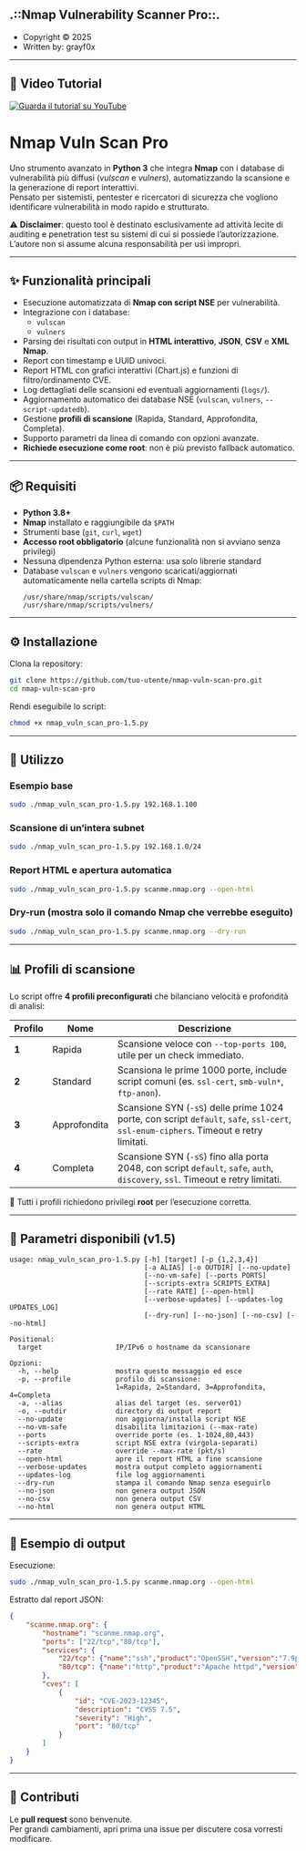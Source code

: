 .::Nmap Vulnerability Scanner Pro::.
------------------------------------
  - Copyright ©️ 2025  
  - Written by: grayf0x        

***  

## 🎥 Video Tutorial
[![Guarda il tutorial su YouTube](https://img.youtube.com/vi/aAVvBN4LmPU/0.jpg)](https://www.youtube.com/watch?v=aAVvBN4LmPU)

# Nmap Vuln Scan Pro

Uno strumento avanzato in **Python 3** che integra **Nmap** con i database di vulnerabilità più diffusi (*vulscan* e *vulners*), automatizzando la scansione e la generazione di report interattivi.  
Pensato per sistemisti, pentester e ricercatori di sicurezza che vogliono identificare vulnerabilità in modo rapido e strutturato.

⚠️ **Disclaimer**: questo tool è destinato esclusivamente ad attività lecite di auditing e penetration test su sistemi di cui si possiede l’autorizzazione.  
L’autore non si assume alcuna responsabilità per usi impropri.

---

## ✨ Funzionalità principali
- Esecuzione automatizzata di **Nmap con script NSE** per vulnerabilità.
- Integrazione con i database:
  - `vulscan`
  - `vulners`
- Parsing dei risultati con output in **HTML interattivo**, **JSON**, **CSV** e **XML Nmap**.
- Report con timestamp e UUID univoci.
- Report HTML con grafici interattivi (Chart.js) e funzioni di filtro/ordinamento CVE.
- Log dettagliati delle scansioni ed eventuali aggiornamenti (`logs/`).
- Aggiornamento automatico dei database NSE (`vulscan`, `vulners`, `--script-updatedb`).
- Gestione **profili di scansione** (Rapida, Standard, Approfondita, Completa).
- Supporto parametri da linea di comando con opzioni avanzate.
- **Richiede esecuzione come root**: non è più previsto fallback automatico.

---

## 📦 Requisiti
- **Python 3.8+**
- **Nmap** installato e raggiungibile da `$PATH`
- Strumenti base (`git`, `curl`, `wget`)
- **Accesso root obbligatorio** (alcune funzionalità non si avviano senza privilegi)
- Nessuna dipendenza Python esterna: usa solo librerie standard
- Database `vulscan` e `vulners` vengono scaricati/aggiornati automaticamente nella cartella scripts di Nmap:
  ```
  /usr/share/nmap/scripts/vulscan/
  /usr/share/nmap/scripts/vulners/
  ```

---

## ⚙️ Installazione
Clona la repository:
```bash
git clone https://github.com/tuo-utente/nmap-vuln-scan-pro.git
cd nmap-vuln-scan-pro
```

Rendi eseguibile lo script:
```bash
chmod +x nmap_vuln_scan_pro-1.5.py
```

---

## 🚀 Utilizzo

### Esempio base
```bash
sudo ./nmap_vuln_scan_pro-1.5.py 192.168.1.100
```

### Scansione di un’intera subnet
```bash
sudo ./nmap_vuln_scan_pro-1.5.py 192.168.1.0/24
```

### Report HTML e apertura automatica
```bash
sudo ./nmap_vuln_scan_pro-1.5.py scanme.nmap.org --open-html
```

### Dry-run (mostra solo il comando Nmap che verrebbe eseguito)
```bash
sudo ./nmap_vuln_scan_pro-1.5.py scanme.nmap.org --dry-run
```

---

## 📊 Profili di scansione

Lo script offre **4 profili preconfigurati** che bilanciano velocità e profondità di analisi:  

| Profilo | Nome           | Descrizione |
|---------|----------------|-------------|
| **1**   | Rapida         | Scansione veloce con `--top-ports 100`, utile per un check immediato. |
| **2**   | Standard       | Scansiona le prime 1000 porte, include script comuni (es. `ssl-cert`, `smb-vuln*`, `ftp-anon`). |
| **3**   | Approfondita   | Scansione SYN (`-sS`) delle prime 1024 porte, con script `default`, `safe`, `ssl-cert`, `ssl-enum-ciphers`. Timeout e retry limitati. |
| **4**   | Completa       | Scansione SYN (`-sS`) fino alla porta 2048, con script `default`, `safe`, `auth`, `discovery`, `ssl`. Timeout e retry limitati. |

🔹 Tutti i profili richiedono privilegi **root** per l’esecuzione corretta.  

---

## 🔧 Parametri disponibili (v1.5)
```
usage: nmap_vuln_scan_pro-1.5.py [-h] [target] [-p {1,2,3,4}]
                                 [-a ALIAS] [-o OUTDIR] [--no-update]
                                 [--no-vm-safe] [--ports PORTS]
                                 [--scripts-extra SCRIPTS_EXTRA]
                                 [--rate RATE] [--open-html]
                                 [--verbose-updates] [--updates-log UPDATES_LOG]
                                 [--dry-run] [--no-json] [--no-csv] [--no-html]

Positional:
  target                  IP/IPv6 o hostname da scansionare

Opzioni:
  -h, --help              mostra questo messaggio ed esce
  -p, --profile           profilo di scansione:
                          1=Rapida, 2=Standard, 3=Approfondita, 4=Completa
  -a, --alias             alias del target (es. server01)
  -o, --outdir            directory di output report
  --no-update             non aggiorna/installa script NSE
  --no-vm-safe            disabilita limitazioni (--max-rate)
  --ports                 override porte (es. 1-1024,80,443)
  --scripts-extra         script NSE extra (virgola-separati)
  --rate                  override --max-rate (pkt/s)
  --open-html             apre il report HTML a fine scansione
  --verbose-updates       mostra output completo aggiornamenti
  --updates-log           file log aggiornamenti
  --dry-run               stampa il comando Nmap senza eseguirlo
  --no-json               non genera output JSON
  --no-csv                non genera output CSV
  --no-html               non genera output HTML
```

---

## 📑 Esempio di output
Esecuzione:
```bash
sudo ./nmap_vuln_scan_pro-1.5.py scanme.nmap.org --open-html
```

Estratto dal report JSON:
```json
{
    "scanme.nmap.org": {
        "hostname": "scanme.nmap.org",
        "ports": ["22/tcp","80/tcp"],
        "services": {
            "22/tcp": {"name":"ssh","product":"OpenSSH","version":"7.9p1"},
            "80/tcp": {"name":"http","product":"Apache httpd","version":"2.4.38"}
        },
        "cves": [
            {
                "id": "CVE-2023-12345",
                "description": "CVSS 7.5",
                "severity": "High",
                "port": "80/tcp"
            }
        ]
    }
}
```

---

## 🤝 Contributi
Le **pull request** sono benvenute.  
Per grandi cambiamenti, apri prima una issue per discutere cosa vorresti modificare.  
